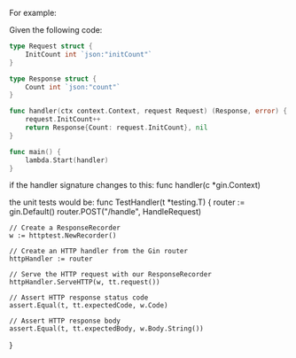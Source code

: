 For example:

Given the following code:

```go
type Request struct {
	InitCount int `json:"initCount"`
}

type Response struct {
	Count int `json:"count"`
}

func handler(ctx context.Context, request Request) (Response, error) {
	request.InitCount++
	return Response{Count: request.InitCount}, nil
}

func main() {
	lambda.Start(handler)
}
```

if the handler signature changes to this:
func handler(c *gin.Context)

the unit tests would be:
func TestHandler(t *testing.T) {
    router := gin.Default()
    router.POST("/handle", HandleRequest)

    // Create a ResponseRecorder
    w := httptest.NewRecorder()

    // Create an HTTP handler from the Gin router
    httpHandler := router

    // Serve the HTTP request with our ResponseRecorder
    httpHandler.ServeHTTP(w, tt.request())

    // Assert HTTP response status code
    assert.Equal(t, tt.expectedCode, w.Code)

    // Assert HTTP response body
    assert.Equal(t, tt.expectedBody, w.Body.String())

}
